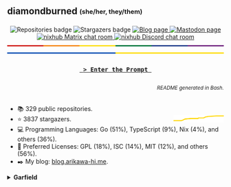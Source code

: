 ## diamondburned <sub><sup>(she/her, they/them)</sup></sub>

<p align="center">
	<img alt="Repositories badge" src="https://img.shields.io/badge/Public%20Repositories-329-%23248eb7" />
	<img alt="Stargazers badge" src="https://img.shields.io/badge/Stargazers-3837-%23bf5d2f" />
	<a href="https://b.libdb.so">
		<img alt="Blog page" src="https://img.shields.io/badge/Blog-b.libdb.so-%23f7a8b8?style=flat" />
	</a>
	<a rel="me" href="https://hachyderm.io/@diamond">
		<img alt="Mastodon page" src="https://img.shields.io/mastodon/follow/109299500694025394?color=%23064898&domain=https%3A%2F%2Fhachyderm.io&label=Mastodon%3A%20hachyderm.io&logo=mastodon&logoColor=%235da7ff&style=flat-square" />
	</a>
	<a href="https://matrix.to/#/#nixhub-home:matrix.org">
		<img alt="nixhub Matrix chat room" src="https://img.shields.io/matrix/nixhub-home:matrix.org?color=%23222&label=nixhub&logo=Matrix&logoColor=white" />
	</a>
	<a href="https://discord.gg/hnzYamS">
		<img alt="nixhub Discord chat room" src="https://img.shields.io/discord/118456055842734083?color=%23738ADB&label=nixhub&logo=Discord&logoColor=white" />
	</a>
	<br>
	<img alt="A thin strip of the Pride Flag" src="static/rainbow-strip.svg" />
	<img alt="A thin strip of the flag of Ukraine" src="static/ukraine.svg" />
</p>

<h3 align="center">
	<a href="https://libdb.so">
		<code> &gt; Enter the Prompt </code>
	</a>
</h3>

<h6 align="right">
	<sub>README generated in Bash.</sub>
</h6>

- 📚️ 329 public repositories.
- ⭐️ 3837 stargazers. <img align="right" alt="Stars graph" src="sparklines/stargazers.svg" height="18px" />
- 💻️ Programming Languages: Go (51%), TypeScript (9%), Nix (4%), and others (36%).
- 📃️ Preferred Licenses: GPL (18%), ISC (14%), MIT (12%), and others (56%).
- ✒️ My blog: [blog.arikawa-hi.me](https://blog.arikawa-hi.me/).



<details>
<summary><b>Garfield</b></summary>

![garfield](static/garfield.png)

I don't know what you expected.
</details>
